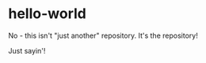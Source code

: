 hello-world
===========

No - this isn't "just another" repository.  It's the repository!

Just sayin'! 
